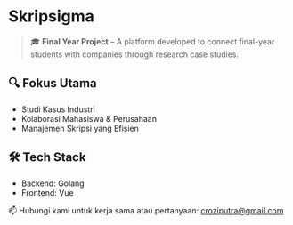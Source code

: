 # Skripsigma

> 🎓 **Final Year Project** – A platform developed to connect final-year students with companies through research case studies.

## 🔍 Fokus Utama
- Studi Kasus Industri
- Kolaborasi Mahasiswa & Perusahaan
- Manajemen Skripsi yang Efisien

## 🛠️ Tech Stack
- Backend: Golang
- Frontend: Vue

📫 Hubungi kami untuk kerja sama atau pertanyaan: croziputra@gmail.com

